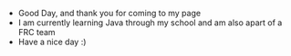 - Good Day, and thank you for coming to my page
- I am currently learning Java through my school and am also apart of a FRC team
- Have a nice day :)

